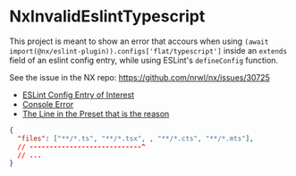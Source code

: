 # NxInvalidEslintTypescript

This project is meant to show an error that accours when using `(await import(@nx/eslint-plugin)).configs['flat/typescript']` inside an `extends` field of an eslint config entry, while using ESLint's `defineConfig` function.

See the issue in the NX repo: https://github.com/nrwl/nx/issues/30725

- [ESLint Config Entry of Interest](https://github.com/xDivisionByZerox/nx-invalid-eslint-typescript/blob/5bae30bc0decb15e1b091b89c2d9a4022205305f/eslint.config.mjs#L13)
- [Console Error](https://github.com/xDivisionByZerox/nx-invalid-eslint-typescript/actions/runs/14464536635/job/40563738315#step:5:1)
- [The Line in the Preset that is the reason](https://github.com/nrwl/nx/blob/bc685ce3c522ab12a3cfa075fd7c0e879117981f/packages/eslint-plugin/src/flat-configs/typescript.ts#L33)

```json
{
  "files": ["**/*.ts", "**/*.tsx", , "**/*.cts", "**/*.mts"],
  // ----------------------------^
  // ...
}
```
